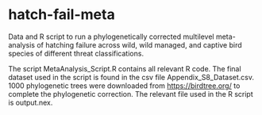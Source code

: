 # hatch-fail-meta

Data and R script to run a phylogenetically corrected multilevel meta-analysis of hatching failure across wild, wild managed, and captive bird species of different threat classifications.

The script MetaAnalysis_Script.R contains all relevant R code. The final dataset used in the script is found in the csv file Appendix_S8_Dataset.csv. 1000 phylogenetic trees were downloaded from https://birdtree.org/ to complete the phylogenetic correction. The relevant file used in the R script is output.nex.
